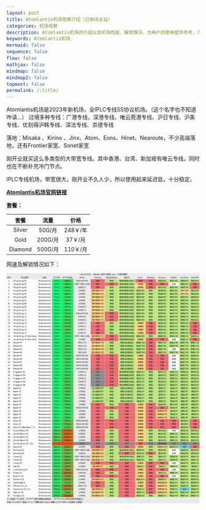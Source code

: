 ```yaml
---
layout: post
title: Atomlantis机场观察介绍（已倒闭关站）
categories: 机场观察
description: Atomlantis机场的介绍以及机场性能，解锁情况，为用户的使用提供参考，介绍了都有哪些节点，解锁情况，节点的大概延迟情况等
keywords: Atomlantis机场
mermaid: false
sequence: false
flow: false
mathjax: false
mindmap: false
mindmap2: false
topmost: false
permalink: /:title/
---
```

Atomlantis机场是2023年新机场，全IPLC专线SS协议机场。（这个名字也不知道咋读...） 
过境多种专线：广港专线，深港专线、唯云莞港专线、沪日专线、沪美专线、优刻得沪韩专线、深法专线、京德专线

落地：Misaka 、Kirino 、Jinx、Atom、Eons、Hinet、Nearoute，不少高端落地，还有Frontier家宽、Sonet家宽

刚开业就买这么多类型的大带宽专线。其中香港、台湾、新加坡有唯云专线。同时也在不断补充冷门节点。

IPLC专线机场，带宽很大，刚开业不久人少，所以使用起来延迟低，十分稳定。
          
[**Atomlantis机场官网链接**](https://atomlantis.cloud/#/register?code=bK09rayT)

**套餐：**

套餐 |  流量 | 价格 
:-: |  :-: | :-: 
Silver | 50G/月 |248￥/年
Gold   | 200G/月 |37￥/月
Diamond | 500G/月 |110￥/月


网速及解锁情况如下：

 ![Atomlantis](/images/posts/jichang/Atomlantis.png)

